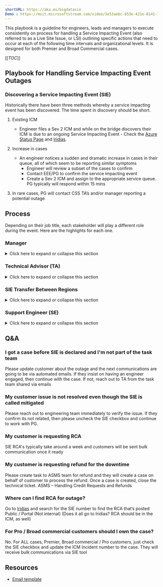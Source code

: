 ```yaml
---
shortURL: https://aka.ms/bigdatasie
Demo : https://msit.microsoftstream.com/video/3e53aebc-853e-421e-8141-137061905b60?list=studio
--- 
```


This playbook is a guideline for engineers, leads and managers to execute consistently on process for handling a Service Impacting Event (also referred to as a Live Site Issue, or LSI) outlining specific actions that need to occur at each of the following time intervals and organizational levels. It is designed for both Premier and Broad Commercial cases.

[[_TOC_]]

## Playbook for Handling Service Impacting Event Outages

### Discovering a Service Impacting Event (SIE)

Historically there have been three methods whereby a service impacting event has been discovered. The time spent in discovery should be short.

1. Existing ICM
   - Engineer files a Sev 2 ICM and while on the bridge discovers their ICM is due to an ongoing Service Impacting Event - Check the [Azure Status Page] and [Iridias].

2. Increase in cases
   - An engineer notices a sudden and dramatic increase in cases in their queue, all of which seem to be reporting similar symptoms
     - Engineer will review a subset of the cases to confirm
     - Contact EEE/PG to confirm the service impacting event
     - Create a Sev 2 ICM and assign to the appropriate service queue. PG typically will respond within 15 mins

3. In rare cases, PG will contact CSS TA’s and/or manager reporting a potential outage

## Process

Depending on their job title, each stakeholder will play a different role during the event. Here are the highlights for each one.

### Manager

<details>
  <summary>Click here to expand or collapse this section</summary>

During a SIE the manager responsibilities will be:

- Acknowledge SIE
  - Manager is on point to make the determination whether an event should be considered an SIE or standard operations
    - Run SIE tool if number of support cases > 8

- Initiate this Playbook

- Organize roles

  - Identify the Task Team with enough TAs/SMEs and SEs for the case load

  - Removed Identified engineers from queue based on case Load

- Decide if auto-assignment must be suspended and communicate it (Not Applicable to Big Data, however RAT tool should be updated to ensure that this team is taken out of the queues.)

  - Depending on the SIE case load may be necessary temporarily suspending auto-assignment to have enough time for marking the related cases

- TA/manager to create teams channel for communication

- Use Below kusto query to find unassigned cases and make sure all of them have AgentAlias (else we would miss SLA)

```kusto
let icm_no = "186961759";
cluster('U360sec').database('KPISupportData').table('AllCloudsSupportIncidentWithReferenceModel')
| where InternalTitle  contains icm_no or RelatedICM_IDs contains icm_no
| where CreatedDateTime > ago(20d)
| project IncidentId, AgentAlias,Status
```
Note : replace icm_no with your associated SIE no.

- Below query might be helpful for reporting purpose

```kusto
let icm_no = "186961759";
cluster('U360sec').database('KPISupportData').table('AllCloudsSupportIncidentWithReferenceModel')
| where InternalTitle  contains icm_no or RelatedICM_IDs contains icm_no
| where CreatedDateTime > ago(20d)
| summarize count() by Servicelevel,ServiceOfferingLevel1,ServiceOfferingLevel2
```

</details>

### Technical Advisor (TA)

<details>
  <summary>Click here to expand or collapse this section</summary>

The TAs selected by the acting manager will do the following:

1. Identify SIE number
   - Create a new ICM for specific product if it doesn’t exist and tag parent ICM.
   - Use existing ICM

2. Update Manager about the outage and send out communication to the team every time that a communication is sent to the customers

   - Email to Global Technology DL
     - Big Data: Open Source: bdopensource@microsoft.com
     - Big Data: Data Movement: bddatamovement@microsoft.com
     - Big Data: Databases: bddatabase@microsoft.com

   - Optional if manager did not create: Create a chat in Teams and invite all relevant stakeholders, e.g., Mgrs., TAs, SEs, EEEs, IMs, etc.

   - [Email template]

3. TA or designated CSS engineer will continue to be on Partner controlled bridge and/or Technical controlled bridge to get latest information on the SIE

4. Continue to scan the queue for any new incoming cases and update them accordingly

5. For ALL cases:

   - Update the IcM incident # field in Service Desk to include the SIE number appending

   - Change case Status to Troubleshooting.

   - Mark non-SIE related cases "NOT SIE" in the internal title

   - Make sure the "Service Impacting Event (SIE)" checkbox is marked

6. Start sending communication to cases marked as SIE from the SIE mailer tool, using message taken from Iridias . Only use latest public message, do not include internal communications

   - The SIE communication message should include this statement:

     - "Stay informed about Azure service issues by creating custom service health alerts: https://aka.ms/ash-videos for video tutorials and https://aka.ms/ash-alerts for how-to documentation."

   - TA's should ensure customer communication happens without fail on regular basis (hourly), unless otherwise communicated by AzComm / PG

   - Send the same updates to the team as detailed in step 2

7. Designate one TA/SME to scan the SIE cases list which has "Inbound Email" column "Yes", and if specific assistance is required, uncheck the SIE box, change the title to "SIE # SPECIAL ATTENTION NEEDED" and send the case back to the queue

   - For a scenario where a different TZ is monitoring the SIE cases and doesn’t own them, when the “Inbound email” column says “yes”, the case must be yanked in order for action to be properly reflected on Service Desk, i.e., SIE “Inbound Email” to change status

8. If outage is mitigated ensure all the case status are changed accordingly and mitigation communications sent to customers as well.

9. In order to identify if any customer is still impacted post mitigation, keep checking cases with "Inbound Email" column "Yes":

   - If customer is still impacted, check with PG immediately and uncheck the SIE checkbox so that it appears in queue (Push it back to queue if it needs a new engineer).

   - If a customer verified mitigation and asked to close the case no need to wait for RCA, just close it.

   - If customer's SLA for service uptime has been violated AND customer has requested a refund, create a task to ASMS team so that they can create a new case on behalf of customer and then we can close this case.

10. Once RCA is ready send out closing communication, which should clearly state that the case is going to be closed in 24 hrs

11. Add appropriate Root Cause Classification found under "Cloud Event (SIE)" tree.

12. Continue checking the SIE list for incoming emails from CX and reply accordingly

13. After 24 hours or more (confirm with manager) close all the cases that either are unresponsive after previous communication or accepted close

</details>

### SIE Transfer Between Regions

<details>
  <summary>Click here to expand or collapse this section</summary>

- TA/Managers will actively reach out to next available region Manager and identify TA/SE in that region.

- For cases that needs attention, they will be transferred to newly identified TA/SE.

- TA/SE in both regions would have a warm handover call before end of shift and discuss next possible actions.

- Next region TA/SE would continue to execute process as listed in this doc as per their role.
</details>

### Support Engineer (SE)

<details>
  <summary>Click here to expand or collapse this section</summary>

1. For Sev A Critsits, call customers and update them about automatic communications from there after

   - Note: If customer specifically requests for an engineer to be assigned, uncheck the SIE check box and continue working with them

2. Scan the queue and tag any cases that are related to SIE.

   - Update the IcM incident # field in Service Desk to include the SIE number

   - Change case Status to Troubleshooting.

   - Mark non-SIE related cases "NOT SIE" in the internal title

   - Make sure the "Service Impacting Event (SIE)" checkbox is marked

3. If you are not part of the team who are working on SIE's and got an SIE case, please tag the case, call customer, update them and then follow the instructions received in the communication sent to the Pod about the SIE, so the Task Team can take care of the case and also you can move on to the next case to unblock yourself

4. Scan the SIE tagged cases for any customer responses post mitigation which needs further assistance

</details>

## Q&A

### I got a case before SIE is declared and I'm not part of the task team

Please update customer about the outage and the next communications are going to be via automated emails. If they insist on having an engineer engaged, then continue with the case. If not, reach out to TA from the task team shared via emails

### My customer issue is not resolved even though the SIE is called mitigated

Please reach out to engineering team immediately to verify the issue. If they confirm its not related, then please uncheck the SIE checkbox and continue to work with PG.

### My customer is requesting RCA

SIE RCA's typically take around a week and customers will be sent bulk communication once it ready

### My customer is requesting refund for the downtime

Please create task to ASMS team for refund and they will create a case on behalf of customer to process the refund. Once a case is created, close the technical ticket. ASMS – Handling Credit Requests and Refunds

### Where can I find RCA for outage?

Go to [Iridias] and search for the SIE number to find the RCA that’s posted Public / Portal (Not internal) (Does it all go to Iridias? RCA should be in the ICM, as well)

### For Pro / Broad commercial customers should I own the case?

No. For ALL cases, Premier, Broad commercial / Pro customers, just check the SIE checkbox and update the ICM Incident number to the case. They will receive bulk communications via SIE tool

## Resources

   - [Email template]


<!--region LINK REFERENCE DEFINITIONS -->

[Azure Status Page]: <https://aka.ms/azurestatus>
[Email template]: </.attachments/Outage_template-34ec6f94-fc08-4d2e-b97f-01febfcc0773.msg>
[Iridias]: <https://aka.ms/iridias>

<!--endregion LINK REFERENCE DEFINITIONS -->